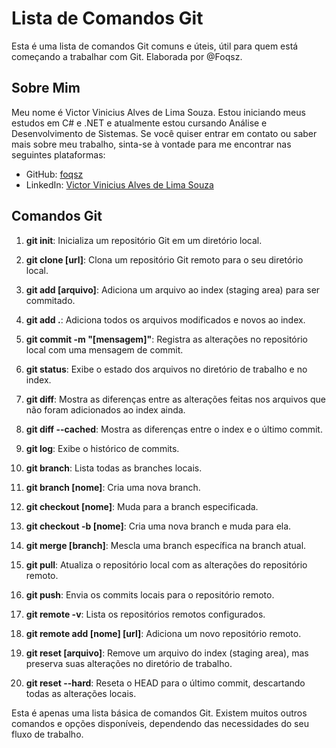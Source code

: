 # Lista de Comandos Git

Esta é uma lista de comandos Git comuns e úteis, útil para quem está começando a trabalhar com Git. Elaborada por @Foqsz.

## Sobre Mim

Meu nome é Victor Vinicius Alves de Lima Souza. Estou iniciando meus estudos em C# e .NET e atualmente estou cursando Análise e Desenvolvimento de Sistemas. Se você quiser entrar em contato ou saber mais sobre meu trabalho, sinta-se à vontade para me encontrar nas seguintes plataformas:

- GitHub: [foqsz](https://github.com/foqsz)
- LinkedIn: [Victor Vinicius Alves de Lima Souza](https://www.linkedin.com/in/victor-vinicius-2a9166255/)

## Comandos Git

1. **git init**: Inicializa um repositório Git em um diretório local.
   
2. **git clone [url]**: Clona um repositório Git remoto para o seu diretório local.

3. **git add [arquivo]**: Adiciona um arquivo ao index (staging area) para ser commitado.

4. **git add .**: Adiciona todos os arquivos modificados e novos ao index.

5. **git commit -m "[mensagem]"**: Registra as alterações no repositório local com uma mensagem de commit.

6. **git status**: Exibe o estado dos arquivos no diretório de trabalho e no index.

7. **git diff**: Mostra as diferenças entre as alterações feitas nos arquivos que não foram adicionados ao index ainda.

8. **git diff --cached**: Mostra as diferenças entre o index e o último commit.

9. **git log**: Exibe o histórico de commits.

10. **git branch**: Lista todas as branches locais.

11. **git branch [nome]**: Cria uma nova branch.

12. **git checkout [nome]**: Muda para a branch especificada.

13. **git checkout -b [nome]**: Cria uma nova branch e muda para ela.

14. **git merge [branch]**: Mescla uma branch específica na branch atual.

15. **git pull**: Atualiza o repositório local com as alterações do repositório remoto.

16. **git push**: Envia os commits locais para o repositório remoto.

17. **git remote -v**: Lista os repositórios remotos configurados.

18. **git remote add [nome] [url]**: Adiciona um novo repositório remoto.

19. **git reset [arquivo]**: Remove um arquivo do index (staging area), mas preserva suas alterações no diretório de trabalho.

20. **git reset --hard**: Reseta o HEAD para o último commit, descartando todas as alterações locais.

Esta é apenas uma lista básica de comandos Git. Existem muitos outros comandos e opções disponíveis, dependendo das necessidades do seu fluxo de trabalho.
